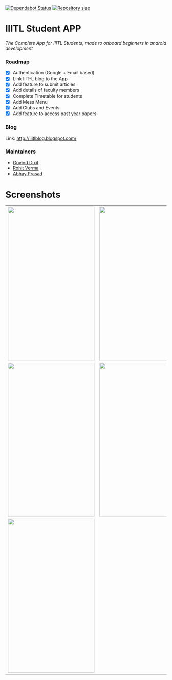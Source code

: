 [![Dependabot Status](https://api.dependabot.com/badges/status?host=github&repo=GOVINDDIXIT/IIITL-Student-APP)](https://dependabot.com)    <a href="https://github.com/lukesampson/scoop">
    <img src="https://img.shields.io/github/repo-size/GOVINDDIXIT/IIITL-Student-APP.svg" alt="Repository size" />
</a>

# IIITL Student APP
_The Complete App for IIITL Students, made to onboard beginners in android development_

### Roadmap
- [x] Authentication (Google + Email based)
- [x] Link IIIT-L blog to the App
- [x] Add feature to submit articles 
- [x] Add details of faculty members
- [x] Complete Timetable for students
- [x] Add Mess Menu
- [x] Add Clubs and Events
- [x] Add feature to access past year papers

### Blog
Link: http://iiitlblog.blogspot.com/

### Maintainers 
- [Govind Dixit](https://github.com/GOVINDDIXIT)
- [Rohit Verma](https://github.com/refactor-droidyy)
- [Abhay Prasad](https://github.com/abhay9494)

# Screenshots
<table>
   <tr>
      <td><img src="static/1.png" height = "480" width="270"></td>
      <td><img src="static/2.png" height = "480" width="270"></td>
      <td><img src="static/3.png" height = "480" width="270"></td>
  </tr>
   <tr>
      <td><img src="static/4.png" height = "480" width="270"></td>
      <td><img src="static/5.png" height = "480" width="270"></td>
      <td><img src="static/6.png" height = "480" width="270"></td>     
  </tr>
  <tr>
      <td><img src="static/7.png" height = "480" width="270"></td>
         
  </tr>
</table>
